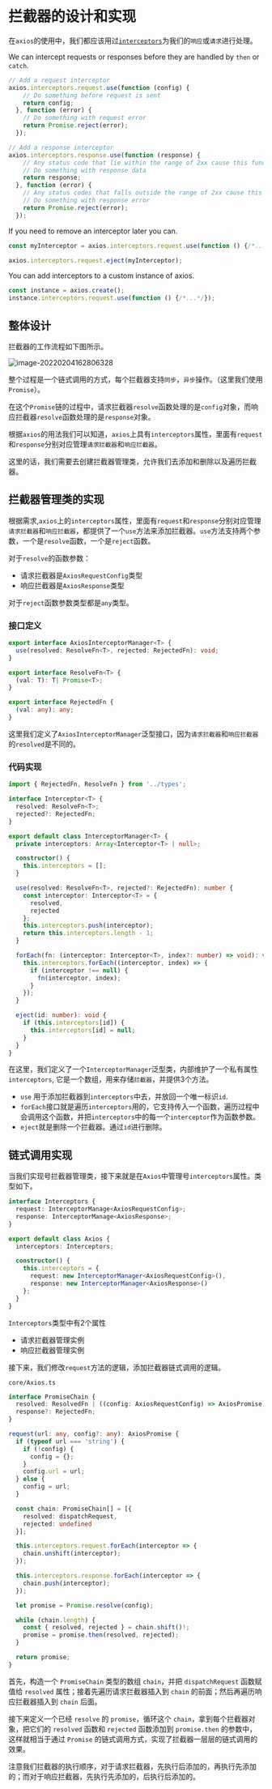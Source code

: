 # 拦截器的设计和实现

在`axios`的使用中，我们都应该用过[`interceptors`](https://axios-http.com/zh/docs/interceptors)为我们的`响应`或`请求`进行处理。

We can intercept requests or responses before they are handled by `then` or `catch`.

```ts
// Add a request interceptor
axios.interceptors.request.use(function (config) {
    // Do something before request is sent
    return config;
  }, function (error) {
    // Do something with request error
    return Promise.reject(error);
  });

// Add a response interceptor
axios.interceptors.response.use(function (response) {
    // Any status code that lie within the range of 2xx cause this function to trigger
    // Do something with response data
    return response;
  }, function (error) {
    // Any status codes that falls outside the range of 2xx cause this function to trigger
    // Do something with response error
    return Promise.reject(error);
  });
```

If you need to remove an interceptor later you can.

```typescript
const myInterceptor = axios.interceptors.request.use(function () {/*...*/});

axios.interceptors.request.eject(myInterceptor);
```

You can add interceptors to a custom instance of axios.

```ts
const instance = axios.create();
instance.interceptors.request.use(function () {/*...*/});
```

## 整体设计

拦截器的工作流程如下图所示。

![image-20220204162806328](image-20220204162806328.png)

整个过程是一个链式调用的方式，每个拦截器支持`同步`，`异步`操作。（这里我们使用`Promise`）。

在这个`Promise`链的过程中，请求拦截器`resolve`函数处理的是`config`对象，而响应拦截器`resolve`函数处理的是`response`对象。

根据`axios`的用法我们可以知道，`axios`上具有`interceptors`属性，里面有`request`和`response`分别对应管理`请求拦截器`和`响应拦截器`。

这里的话，我们需要去创建拦截器管理类，允许我们去添加和删除以及遍历拦截器。

## 拦截器管理类的实现

根据需求,`axios`上的`interceptors`属性，里面有`request`和`response`分别对应管理`请求拦截器`和`响应拦截器`，都提供了一个`use`方法来添加拦截器。`use`方法支持两个参数，一个是`resolve`函数，一个是`reject`函数。

对于`resolve`的函数参数：
- 请求拦截器是`AxiosRequestConfig`类型
- 响应拦截器是`AxiosResponse`类型

对于`reject`函数参数类型都是`any`类型。

###  接口定义

```ts
export interface AxiosInterceptorManager<T> {
  use(resolved: ResolveFn<T>, rejected: RejectedFn): void;
}

export interface ResolveFn<T> {
  (val: T): T| Promise<T>;
}

export interface RejectedFn {
  (val: any): any;
}
```

这里我们定义了`AxiosInterceptorManager`泛型接口，因为`请求拦截器`和`响应拦截器`的`resolved`是不同的。

### 代码实现

```ts
import { RejectedFn, ResolveFn } from '../types';

interface Interceptor<T> {
  resolved: ResolveFn<T>;
  rejected?: RejectedFn;
}

export default class InterceptorManager<T> {
  private interceptors: Array<Interceptor<T> | null>;

  constructor() {
    this.interceptors = [];
  }

  use(resolved: ResolveFn<T>, rejected?: RejectedFn): number {
    const interceptor: Interceptor<T> = {
      resolved,
      rejected
    };
    this.interceptors.push(interceptor);
    return this.interceptors.length - 1;
  }

  forEach(fn: (interceptor: Interceptor<T>, index?: number) => void): void {
    this.interceptors.forEach((interceptor, index) => {
      if (interceptor !== null) {
        fn(interceptor, index);
      }
    });
  }

  eject(id: number): void {
    if (this.interceptors[id]) {
      this.interceptors[id] = null;
    }
  }
}
```

在这里，我们定义了一个`InterceptorManager`泛型类，内部维护了一个私有属性`interceptors`, 它是一个数组，用来存储`拦截器`，并提供3个方法。

- `use` 用于添加拦截器到`interceptors`中去，并放回一个唯一标识`id`.
- `forEach`接口就是遍历`interceptors`用的，它支持传入一个函数，遍历过程中会调用这个函数，并把`interceptors`中的每一个`interceptor`作为函数参数。
- `eject`就是删除一个拦截器。通过`id`进行删除。


## 链式调用实现

当我们实现号拦截器管理类，接下来就是在`Axios`中管理号`interceptors`属性。类型如下。

```ts
interface Interceptors {
  request: InterceptorManage<AxiosRequestConfig>;
  response: InterceptorManage<AxiosResponse>;
}

export default class Axios {
  interceptors: Interceptors;

  constructor() {
    this.interceptors = {
      request: new InterceptorManager<AxiosRequestConfig>(),
      response: new InterceptorManager<AxiosResponse>()
    };
  }
}
```

`Interceptors`类型中有2个属性
- 请求拦截器管理实例
- 响应拦截器管理实例

接下来，我们修改`request`方法的逻辑，添加拦截器链式调用的逻辑。

`core/Axios.ts`

```ts
interface PromiseChain {
  resolved: ResolvedFn | ((config: AxiosRequestConfig) => AxiosPromise);
  response?: RejectedFn;
}

request(url: any, config?: any): AxiosPromise {
  if (typeof url === 'string') {
    if (!config) {
      config = {};
    }
    config.url = url;
  } else {
    config = url;
  }

  const chain: PromiseChain[] = [{
    resolved: dispatchRequest,
    rejected: undefined
  }];

  this.interceptors.request.forEach(interceptor => {
    chain.unshift(interceptor);
  });

  this.interceptors.response.forEach(interceptor => {
    chain.push(interceptor);
  });

  let promise = Promise.resolve(config);

  while (chain.length) {
    const { resolved, rejected } = chain.shift()!;
    promise = promise.then(resolved, rejected);
  }

  return promise;
}
```

首先，构造一个 `PromiseChain` 类型的数组 `chain`，并把 `dispatchRequest` 函数赋值给 `resolved` 属性；接着先遍历请求拦截器插入到 `chain` 的前面；然后再遍历响应拦截器插入到 `chain` 后面。

接下来定义一个已经 `resolve` 的 `promise`，循环这个 `chain`，拿到每个拦截器对象，把它们的 `resolved` 函数和 `rejected` 函数添加到 `promise.then` 的参数中，这样就相当于通过 `Promise` 的链式调用方式，实现了拦截器一层层的链式调用的效果。

注意我们拦截器的执行顺序，对于请求拦截器，先执行后添加的，再执行先添加的；而对于响应拦截器，先执行先添加的，后执行后添加的。